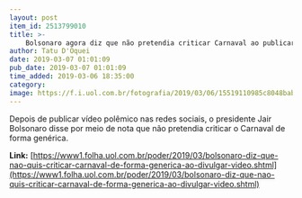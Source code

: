 ```yaml
---
layout: post
item_id: 2513799010
title: >-
    Bolsonaro agora diz que não pretendia criticar Carnaval ao publicar vídeo obsceno
author: Tatu D'Oquei
date: 2019-03-07 01:01:09
pub_date: 2019-03-07 01:01:09
time_added: 2019-03-06 18:35:00
category: 
image: https://f.i.uol.com.br/fotografia/2019/03/06/15519110985c8048bab75c3_1551911098_3x2_rt.jpg
---
```


Depois de publicar vídeo polêmico nas redes sociais, o presidente Jair Bolsonaro disse por meio de nota que não pretendia criticar o Carnaval de forma genérica.

**Link:** [https://www1.folha.uol.com.br/poder/2019/03/bolsonaro-diz-que-nao-quis-criticar-carnaval-de-forma-generica-ao-divulgar-video.shtml](https://www1.folha.uol.com.br/poder/2019/03/bolsonaro-diz-que-nao-quis-criticar-carnaval-de-forma-generica-ao-divulgar-video.shtml)

